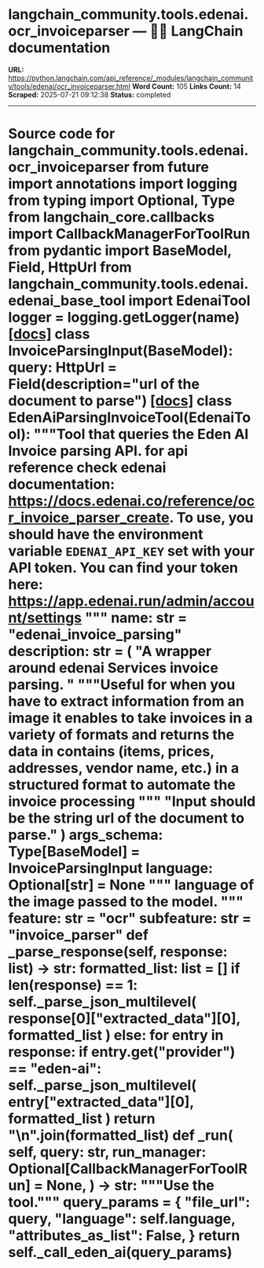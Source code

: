 # langchain_community.tools.edenai.ocr_invoiceparser — 🦜🔗 LangChain  documentation

**URL:** https://python.langchain.com/api_reference/_modules/langchain_community/tools/edenai/ocr_invoiceparser.html
**Word Count:** 105
**Links Count:** 14
**Scraped:** 2025-07-21 09:12:38
**Status:** completed

---

# Source code for langchain\_community.tools.edenai.ocr\_invoiceparser               from __future__ import annotations          import logging     from typing import Optional, Type          from langchain_core.callbacks import CallbackManagerForToolRun     from pydantic import BaseModel, Field, HttpUrl          from langchain_community.tools.edenai.edenai_base_tool import EdenaiTool          logger = logging.getLogger(__name__)                              [[docs]](https://python.langchain.com/api_reference/community/tools/langchain_community.tools.edenai.ocr_invoiceparser.InvoiceParsingInput.html#langchain_community.tools.edenai.ocr_invoiceparser.InvoiceParsingInput)     class InvoiceParsingInput(BaseModel):         query: HttpUrl = Field(description="url of the document to parse")                                             [[docs]](https://python.langchain.com/api_reference/community/tools/langchain_community.tools.edenai.ocr_invoiceparser.EdenAiParsingInvoiceTool.html#langchain_community.tools.edenai.ocr_invoiceparser.EdenAiParsingInvoiceTool)     class EdenAiParsingInvoiceTool(EdenaiTool):         """Tool that queries the Eden AI Invoice parsing API.              for api reference check edenai documentation:         https://docs.edenai.co/reference/ocr_invoice_parser_create.              To use, you should have         the environment variable ``EDENAI_API_KEY`` set with your API token.         You can find your token here: https://app.edenai.run/admin/account/settings              """              name: str = "edenai_invoice_parsing"         description: str = (             "A wrapper around edenai Services invoice parsing. "             """Useful for when you have to extract information from              an image it enables to take invoices              in a variety of formats and returns the data in contains             (items, prices, addresses, vendor name, etc.)             in a structured format to automate the invoice processing """             "Input should be the string url of the document to parse."         )         args_schema: Type[BaseModel] = InvoiceParsingInput              language: Optional[str] = None         """         language of the image passed to the model.         """              feature: str = "ocr"         subfeature: str = "invoice_parser"              def _parse_response(self, response: list) -> str:             formatted_list: list = []                  if len(response) == 1:                 self._parse_json_multilevel(                     response[0]["extracted_data"][0], formatted_list                 )             else:                 for entry in response:                     if entry.get("provider") == "eden-ai":                         self._parse_json_multilevel(                             entry["extracted_data"][0], formatted_list                         )                  return "\n".join(formatted_list)              def _run(             self,             query: str,             run_manager: Optional[CallbackManagerForToolRun] = None,         ) -> str:             """Use the tool."""             query_params = {                 "file_url": query,                 "language": self.language,                 "attributes_as_list": False,             }                  return self._call_eden_ai(query_params)